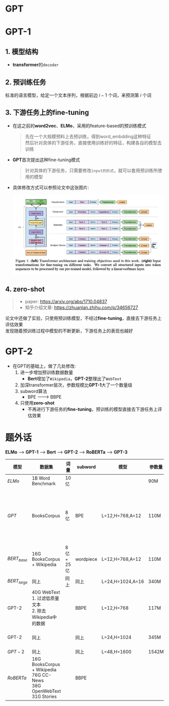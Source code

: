 # GPT

# GPT-1
## 1. 模型结构
- **transformer**的`decoder`

## 2. 预训练任务
标准的语言模型，给定一个文本序列，根据前边 $i-1$ 个词，来预测第 $i$ 个词

## 3. 下游任务上的fine-tuning
- 在这之前的**word2vec**、**ELMo**，采用的feature-based的预训练模式
    > 先在一个大规模预料上去预训练，得到word_embdding这种特征  
    > 然后针对具体的下游任务，直接使用训练好的特征，构建各自的模型去训练
- **GPT**首次提出这种fine-tuning模式
    > 针对具体的下游任务，只需要修改`input的形式`，就可以套用预训练所使用的模型
- 具体修改方式可以参照论文中这张图片:

    ![GPT1_fine_tuning.jpg](jpgs/GPT1_fine_tuning.jpg) 

## 4. zero-shot
> - paper: https://arxiv.org/abs/1710.04837  
> - 知乎介绍文章: https://zhuanlan.zhihu.com/p/34656727

论文中还做了实验，只使用预训练模型，不经过**fine-tuning**，直接去下游任务上评估效果  
发现随着预训练过程中模型的不断更新，下游任务上的表现也越好

# GPT-2
- 在GPT的基础上，做了几处修改:
    1. 进一步增加预训练数据数量
        - **Bert**增加了`Wikipedia`，**GPT-2**整理出了`WebText`
    2. 加深transformer层次，参数规模比**GPT-1**大了一个数量级
    3. subword算法
        - BPE ---> BBPE
    4. 只使用**zero-shot**
        - 不再进行下游任务的**fine-tuning**，预训练的模型直接去下游任务上评估效果

# 题外话
**ELMo** --> **GPT-1** --> **Bert** --> **GPT-2** --> **RoBERTa** --> **GPT-3**

|模型|数据集|词量|subword|模型|参数量|备注|
|---|---|---|---|---|---|---|
|$ELMo$|1B Word Benchmark|10亿|||90M||
|$GPT$|BooksCorpus|8亿|BPE|L=12,H=768,A=12|110M|`Word Benchmark`中句子顺序随机打乱，无法建模句子之间的依赖关系，弃用|
|$BERT_{base}$|16G BooksCorpus + Wikipedia|8亿 + 25亿|wordpiece|L=12,H=768,A=12|110M|为了跟`GPT-1`做对比|
|$BERT_{large}$|同上|同上|同上|L=24,H=1024,A=16|340M||
|GPT-2|40G WebText <br> 1. 过滤低质量文本<br> 2. 除去Wikipedia中的数据||BBPE|L=12,H=768|117M|为了跟`GPT-1`做对比|
|GPT-2|同上||同上|L=24,H=1024|345M|为了跟`Bert`做对比|
|$GPT-2$|同上||同上|L=48,H=1600|1542M||
|$RoBERTa$|16G BooksCorpus + Wikipedia <br> 76G CC-News <br> 38G OpenWebText <br> 31G Stories||BBPE||||

